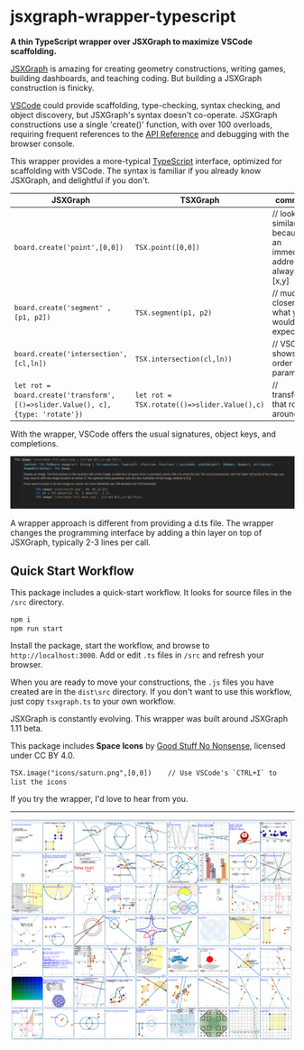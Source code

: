 # jsxgraph-wrapper-typescript

**A thin TypeScript wrapper over JSXGraph to maximize VSCode scaffolding.**

[JSXGraph](https://jsxgraph.uni-bayreuth.de/wp/index.html) is amazing for creating geometry constructions, writing games, building dashboards, and teaching coding.  But building a JSXGraph construction is finicky.

[VSCode](https://code.visualstudio.com/) could provide scaffolding, type-checking,
syntax checking, and object discovery, but JSXGraph's syntax doesn't co-operate.  JSXGraph constructions use a
single 'create()' function, with over 100 overloads, requiring frequent references to the [API Reference](https://jsxgraph.org/docs/index.html) and debugging with the browser console.

This wrapper provides a more-typical [TypeScript](https://www.typescriptlang.org/) interface, optimized for scaffolding with VSCode.  The syntax is familiar if you already know JSXGraph, and delightful if you don't.


| **JSXGraph**    | **TSXGraph** | comment |
| --------- | ------- |--------|
| `board.create('point',[0,0])`  | `TSX.point([0,0])`   |  // looks similar because an immediate address is always [x,y]
| `board.create('segment' , [p1, p2])`     | `TSX.segment(p1, p2)` | // much closer to what you would expect
| `board.create('intersection', [cl,ln])` | `TSX.intersection(cl,ln))`    |  // VSCode shows order of parameters|
| `let rot = board.create('transform', [()=>slider.Value(), c], {type: 'rotate'})`| `let rot = TSX.rotate(()=>slider.Value(),c)` | // transform that rotates around c|


With the wrapper, VSCode offers the usual signatures, object keys, and completions.

![](vscode.png)

A wrapper approach is different from providing a d.ts file. The wrapper changes the programming interface by adding a thin layer on top of JSXGraph, typically 2-3 lines per call.


## Quick Start Workflow

This package includes a quick-start workflow.  It looks for source files in the `/src` directory.


```
npm i
npm run start
```
Install the package, start the workflow, and browse to `http://localhost:3000`.   Add or edit `.ts` files in `/src` and refresh your browser.


When you are ready to move your constructions, the `.js` files you have created are in the `dist\src` directory.  If you don't want to use this workflow, just copy `tsxgraph.ts` to your own workflow.

JSXGraph is constantly evolving.  This wrapper was built around JSXGraph 1.11 beta.


This package includes **Space Icons** by [Good Stuff No Nonsense](https://goodstuffnononsense.com/), licensed under CC BY 4.0.
~~~
TSX.image("icons/saturn.png",[0,0])    // Use VSCode's `CTRL+I` to list the icons
~~~


If you try the wrapper, I'd love to hear from you.

---

![](test.png)



